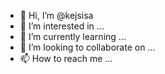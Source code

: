 - 👋 Hi, I’m @kejsisa
- 👀 I’m interested in ...
- 🌱 I’m currently learning ...
- 💞️ I’m looking to collaborate on ...
- 📫 How to reach me ...

<!---
kejsisa/kejsisa is a ✨ special ✨ repository because its `README.md` (this file) appears on your GitHub profile.
You can click the Preview link to take a look at your changes.
--->
